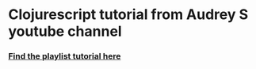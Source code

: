#	Clojurescript tutorial from Audrey S youtube channel

###	[Find the playlist tutorial here](https://www.youtube.com/playlist?list=PLUGfdBfjve9Wo393uG0rSXnxDS98aoVdo)